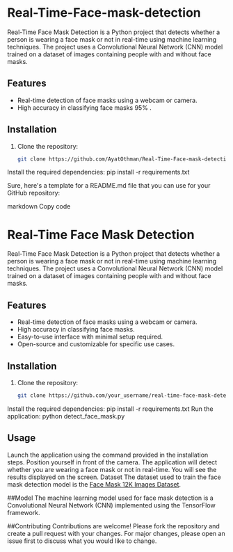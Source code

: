 # Real-Time-Face-mask-detection

Real-Time Face Mask Detection is a Python project that detects whether a person is wearing a face mask or not in real-time using machine learning techniques. The project uses a Convolutional Neural Network (CNN) model trained on a dataset of images containing people with and without face masks.

## Features

- Real-time detection of face masks using a webcam or camera.
- High accuracy in classifying face masks 95% .

## Installation

1. Clone the repository:

   ```bash
   git clone https://github.com/AyatOthman/Real-Time-Face-mask-detection.git


Install the required dependencies:
pip install -r requirements.txt

Sure, here's a template for a README.md file that you can use for your GitHub repository:

markdown
Copy code
# Real-Time Face Mask Detection

Real-Time Face Mask Detection is a Python project that detects whether a person is wearing a face mask or not in real-time using machine learning techniques. The project uses a Convolutional Neural Network (CNN) model trained on a dataset of images containing people with and without face masks.

## Features

- Real-time detection of face masks using a webcam or camera.
- High accuracy in classifying face masks.
- Easy-to-use interface with minimal setup required.
- Open-source and customizable for specific use cases.

## Installation

1. Clone the repository:

   ```bash
   git clone https://github.com/your_username/real-time-face-mask-detection.git
Install the required dependencies:
pip install -r requirements.txt
Run the application:
python detect_face_mask.py

## Usage
Launch the application using the command provided in the installation steps.
Position yourself in front of the camera.
The application will detect whether you are wearing a face mask or not in real-time.
You will see the results displayed on the screen.
Dataset
The dataset used to train the face mask detection model is the [Face Mask 12K Images Dataset](https://www.kaggle.com/datasets/ashishjangra27/face-mask-12k-images-dataset).

##Model
The machine learning model used for face mask detection is a Convolutional Neural Network (CNN) implemented using the TensorFlow framework.

##Contributing
Contributions are welcome! Please fork the repository and create a pull request with your changes. For major changes, please open an issue first to discuss what you would like to change.

